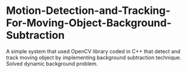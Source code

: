 # Motion-Detection-and-Tracking-For-Moving-Object-Background-Subtraction


A simple system that used OpenCV library coded in C++ that detect and track moving object by implementing background subtraction technique. 
Solved dynamic background problem. 
